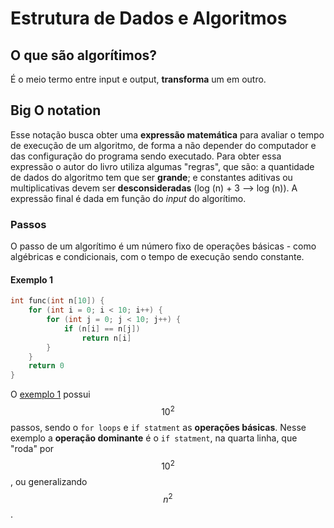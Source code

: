 # Estrutura de Dados e Algoritmos

## O que são algorítimos?

É o meio termo entre input e output, **transforma** um em outro.

## Big O notation

Esse notação busca obter uma **expressão matemática** para avaliar o tempo de execução de um algoritmo, de forma a não depender do computador e das configuração do programa sendo executado. Para obter essa expressão o autor do livro utiliza algumas "regras", que são: a quantidade de dados do algoritmo tem que ser **grande**; e constantes aditivas ou multiplicativas devem ser **desconsideradas** (log (n) + 3 --> log (n)).
A expressão final é dada em função do *input* do algorítimo.

### Passos

O passo de um algorítimo é um número fixo de operações básicas - como algébricas e condicionais, com o tempo de execução sendo constante.

#### Exemplo 1

``` c
int func(int n[10]) {
    for (int i = 0; i < 10; i++) {
        for (int j = 0; j < 10; j++) {
            if (n[i] == n[j])
                return n[i]
        }
    }
    return 0
}
```

O [exemplo 1](#exemplo-1) possui $$10^2$$ passos, sendo o `for loops` e `if statment` as **operações básicas**. Nesse exemplo a **operação dominante** é o `if statment`, na quarta linha, que "roda" por $$10^2$$, ou generalizando $$n^2$$.
